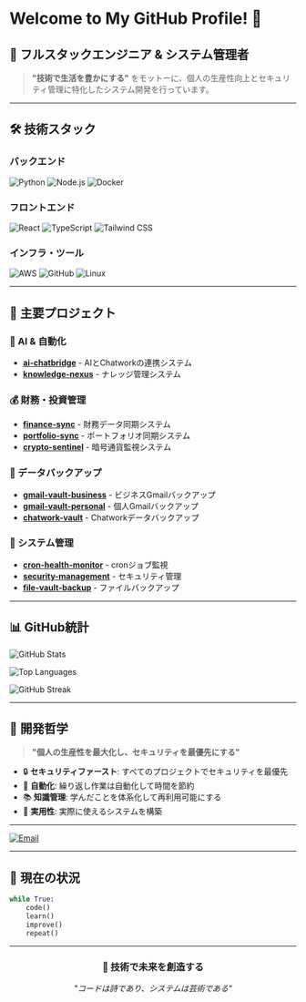 # Welcome to My GitHub Profile! 👋

## 🚀 フルスタックエンジニア & システム管理者

> **"技術で生活を豊かにする"** をモットーに、個人の生産性向上とセキュリティ管理に特化したシステム開発を行っています。

---

## 🛠️ 技術スタック

### バックエンド
![Python](https://img.shields.io/badge/Python-3776AB?style=for-the-badge&logo=python&logoColor=white)
![Node.js](https://img.shields.io/badge/Node.js-43853D?style=for-the-badge&logo=node.js&logoColor=white)
![Docker](https://img.shields.io/badge/Docker-2496ED?style=for-the-badge&logo=docker&logoColor=white)

### フロントエンド
![React](https://img.shields.io/badge/React-20232A?style=for-the-badge&logo=react&logoColor=61DAFB)
![TypeScript](https://img.shields.io/badge/TypeScript-007ACC?style=for-the-badge&logo=typescript&logoColor=white)
![Tailwind CSS](https://img.shields.io/badge/Tailwind_CSS-38B2AC?style=for-the-badge&logo=tailwind-css&logoColor=white)

### インフラ・ツール
![AWS](https://img.shields.io/badge/AWS-232F3E?style=for-the-badge&logo=amazon-aws&logoColor=white)
![GitHub](https://img.shields.io/badge/GitHub-100000?style=for-the-badge&logo=github&logoColor=white)
![Linux](https://img.shields.io/badge/Linux-FCC624?style=for-the-badge&logo=linux&logoColor=black)

---

## 🎯 主要プロジェクト

### 🤖 AI & 自動化
- **[ai-chatbridge](https://github.com/m-akihiko/ai-chatbridge)** - AIとChatworkの連携システム
- **[knowledge-nexus](https://github.com/m-akihiko/knowledge-nexus)** - ナレッジ管理システム

### 💰 財務・投資管理
- **[finance-sync](https://github.com/m-akihiko/finance-sync)** - 財務データ同期システム
- **[portfolio-sync](https://github.com/m-akihiko/portfolio-sync)** - ポートフォリオ同期システム
- **[crypto-sentinel](https://github.com/m-akihiko/crypto-sentinel)** - 暗号通貨監視システム

### 📧 データバックアップ
- **[gmail-vault-business](https://github.com/m-akihiko/gmail-vault-business)** - ビジネスGmailバックアップ
- **[gmail-vault-personal](https://github.com/m-akihiko/gmail-vault-personal)** - 個人Gmailバックアップ
- **[chatwork-vault](https://github.com/m-akihiko/chatwork-vault)** - Chatworkデータバックアップ

### 🔧 システム管理
- **[cron-health-monitor](https://github.com/m-akihiko/cron-health-monitor)** - cronジョブ監視
- **[security-management](https://github.com/m-akihiko/security-management)** - セキュリティ管理
- **[file-vault-backup](https://github.com/m-akihiko/file-vault-backup)** - ファイルバックアップ

---

## 📊 GitHub統計

![GitHub Stats](https://github-readme-stats.vercel.app/api?username=m-akihiko&show_icons=true&theme=radical&hide_border=true)

![Top Languages](https://github-readme-stats.vercel.app/api/top-langs/?username=m-akihiko&layout=compact&theme=radical&hide_border=true)

![GitHub Streak](https://github-readme-streak-stats.herokuapp.com/?user=m-akihiko&theme=radical&hide_border=true)

---

## 🎨 開発哲学

> **"個人の生産性を最大化し、セキュリティを最優先にする"**

- 🔒 **セキュリティファースト**: すべてのプロジェクトでセキュリティを最優先
- 🤖 **自動化**: 繰り返し作業は自動化して時間を節約
- 📚 **知識管理**: 学んだことを体系化して再利用可能にする
- 🎯 **実用性**: 実際に使えるシステムを構築

---

[![Email](https://img.shields.io/badge/Email-D14836?style=for-the-badge&logo=gmail&logoColor=white)](mailto:straight.paa@gmail.cpm)

---

## 🎵 現在の状況

```python
while True:
    code()
    learn()
    improve()
    repeat()
```

---

<div align="center">

### 🚀 **技術で未来を創造する**

*"コードは詩であり、システムは芸術である"*

</div>
